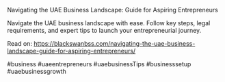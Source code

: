 Navigating the UAE Business Landscape: Guide for Aspiring Entrepreneurs

Navigate the UAE business landscape with ease. Follow key steps, legal requirements, and expert tips to launch your entrepreneurial journey.

Read on: https://blackswanbss.com/navigating-the-uae-business-landscape-guide-for-aspiring-entrepreneurs/

#business #uaeentrepreneurs #uaebusinessTips #businesssetup #uaebusinessgrowth

